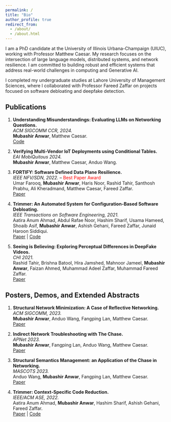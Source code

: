 ```yaml
---
permalink: /
title: "Bio"
author_profile: true
redirect_from: 
  - /about/
  - /about.html
---
```


<!-- Bio
------ -->
I am a PhD candidate at the University of Illinois Urbana-Champaign (UIUC), working with Professor Matthew Caesar. My research focuses on the intersection of large language models, distributed systems, and network resilience. I am committed to building robust and efficient systems that address real-world challenges in computing and Generative AI.

I completed my undergraduate studies at Lahore University of Management Sciences, where I collaborated with Professor Fareed Zaffar on projects focused on software debloating and deepfake detection.

Publications
------
1. **Understanding Misunderstandings: Evaluating LLMs on Networking Questions.**  
   *ACM SIGCOMM CCR, 2024.*  
   **Mubashir Anwar**, Matthew Caesar.<br>[Code](https://github.com/mudbri/LLM-Network-Eval)

2. **Verifying Multi-Vendor IoT Deployments using Conditional Tables.**  
   *EAI MobiQuitous 2024.*  
   **Mubashir Anwar**, Matthew Caesar, Anduo Wang.
   <!-- [Paper](https://dl.acm.org/doi/abs/10.1145/3411764.3445699) | [Code](https://github.com/nsgLUMS/cellclone) -->

3. **FORTIFY: Software Defined Data Plane Resilience.**  
   *IEEE NFV/SDN, 2022.*  – <span style="color:red;">Best Paper Award</span><br>
  Umar Farooq, **Mubashir Anwar**, Haris Noor, Rashid Tahir, Santhosh Prabhu, Ali Kheradmand, Matthew Caesar, Fareed Zaffar.<br> 
   [Paper](https://ieeexplore.ieee.org/abstract/document/9974617)

4. **Trimmer: An Automated System for Configuration-Based Software Debloating.**  
   *IEEE Transactions on Software Engineering, 2021.*  
   Aatira Anum Ahmad, Abdul Rafae Noor, Hashim Sharif, Usama Hameed, Shoaib Asif, **Mubashir Anwar**, Ashish Gehani, Fareed Zaffar, Junaid Haroon Siddiqui.<br>
   [Paper](https://ieeexplore.ieee.org/document/9478582) | [Code](https://github.com/ashish-gehani/Trimmer)

5. **Seeing is Believing: Exploring Perceptual Differences in DeepFake Videos.**  
   *CHI 2021.*  
   Rashid Tahir, Brishna Batool, Hira Jamshed, Mahnoor Jameel, **Mubashir Anwar**, Faizan Ahmed, Muhammad Adeel Zaffar, Muhammad Fareed Zaffar.<br> 
   [Paper](https://dl.acm.org/doi/abs/10.1145/3411764.3445699)

Posters, Demos, and Extended Abstracts
------
1. **Structural Network Minimization: A Case of Reflective Networking.**  
   *ACM SIGCOMM, 2023.*  
   **Mubashir Anwar**, Anduo Wang, Fangping Lan, Matthew Caesar.<br>
   [Paper](https://dl.acm.org/doi/abs/10.1145/3603269.3610847)

2. **Indirect Network Troubleshooting with The Chase.**  
   *APNet 2023.*  
   **Mubashir Anwar**, Fangping Lan, Anduo Wang, Matthew Caesar.<br> 
   [Paper](https://dl.acm.org/doi/abs/10.1145/3600061.3603137)

3. **Structural Semantics Management: an Application of the Chase in Networking.**  
   *MASCOTS 2023.*  
   Anduo Wang, **Mubashir Anwar**, Fangping Lan, Matthew Caesar.<br> 
   [Paper](https://www.computer.org/csdl/proceedings-article/mascots/2023/10387636/1TKR5FvZiBq)

4. **Trimmer: Context-Specific Code Reduction.**  
   *IEEE/ACM ASE, 2022.*  
   Aatira Anum Ahmad, **Mubashir Anwar**, Hashim Sharif, Ashish Gehani, Fareed Zaffar.<br> 
   [Paper](https://dl.acm.org/doi/10.1145/3551349.3559529) | [Code](https://github.com/ashish-gehani/Trimmer)



